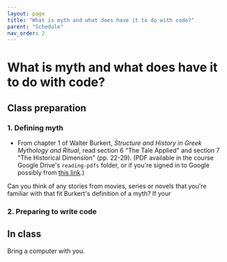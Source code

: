 ```yaml
---
layout: page
title: "What is myth and what does have it to do with code?"
parent: "Schedule"
nav_order: 2
---
```



# What is myth and what does have it to do with code?

## Class preparation

### 1. Defining myth


- From chapter 1 of Walter Burkert, *Structure and History in Greek Mythology and Ritual*, read section 6 "The Tale Applied" and section 7 "The Historical Dimension" (pp. 22-29). (PDF available in the course Google Drive's `reading-pdfs` folder, or if you're signed in to Google possibly from [this link](https://drive.google.com/file/d/15jlLgFLbOyP0rteFwB_N0m0YP3fMf6Iu/view).)


Can you think of any stories from movies, series or novels that you're familiar with that fit Burkert's definition of a myth?  If your 

### 2. Preparing to write code




## In class

Bring a computer with you.